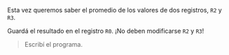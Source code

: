 Esta vez queremos saber el promedio de los valores de dos registros, `R2` y `R3`.

Guardá el resultado en el registro `R0`. ¡No deben modificarse `R2` y `R3`!

> Escribí el programa.